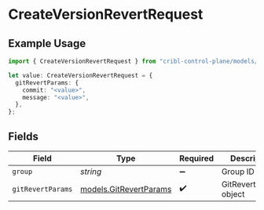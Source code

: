 # CreateVersionRevertRequest

## Example Usage

```typescript
import { CreateVersionRevertRequest } from "cribl-control-plane/models/operations";

let value: CreateVersionRevertRequest = {
  gitRevertParams: {
    commit: "<value>",
    message: "<value>",
  },
};
```

## Fields

| Field                                                     | Type                                                      | Required                                                  | Description                                               |
| --------------------------------------------------------- | --------------------------------------------------------- | --------------------------------------------------------- | --------------------------------------------------------- |
| `group`                                                   | *string*                                                  | :heavy_minus_sign:                                        | Group ID                                                  |
| `gitRevertParams`                                         | [models.GitRevertParams](../../models/gitrevertparams.md) | :heavy_check_mark:                                        | GitRevertParams object                                    |